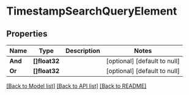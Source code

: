 # TimestampSearchQueryElement

## Properties
Name | Type | Description | Notes
------------ | ------------- | ------------- | -------------
**And** | **[]float32** |  | [optional] [default to null]
**Or** | **[]float32** |  | [optional] [default to null]

[[Back to Model list]](../README.md#documentation-for-models) [[Back to API list]](../README.md#documentation-for-api-endpoints) [[Back to README]](../README.md)


